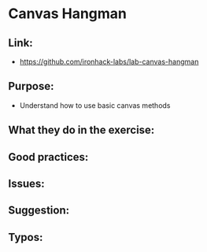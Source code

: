 # Canvas Hangman

## Link:
  - https://github.com/ironhack-labs/lab-canvas-hangman

## Purpose:
  - Understand how to use basic canvas methods

## What they do in the exercise:

## Good practices:

## Issues:

## Suggestion:

## Typos: